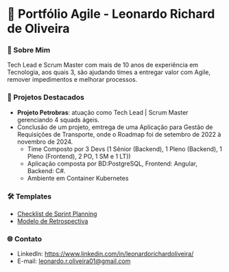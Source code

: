 # 🚀 Portfólio Agile - Leonardo Richard de Oliveira  

### 👋 Sobre Mim  
Tech Lead e Scrum Master com mais de 10 anos de experiência em Tecnologia, aos quais 3, são ajudando times a entregar valor com Agile, remover impedimentos e melhorar processos.  

### 📂 Projetos Destacados  
- **Projeto Petrobras**: atuação como Tech Lead | Scrum Master gerenciando 4 squads ágeis.
- Conclusão de um projeto, emtrega de uma Aplicação para Gestão de Requisições de Transporte, onde o Roadmap foi de setembro de 2022 à novembro de 2024.
   - Time Composto por 3 Devs (1 Sênior (Backend), 1 Pleno (Backend), 1 Pleno (Frontend), 2 PO, 1 SM e 1 LT))
   - Aplicação composta por BD:PostgreSQL, Frontend: Angular, Backend: C#.
   - Ambiente em Container Kubernetes 

### 🛠️ Templates  
- [Checklist de Sprint Planning](link-para-arquivo)  
- [Modelo de Retrospectiva](link-para-arquivo)  

### 🌐 Contato  
- LinkedIn: https://www.linkedin.com/in/leonardorichardoliveira/ 
- E-mail: leonardo.r.oliveira01@gmail.com 
